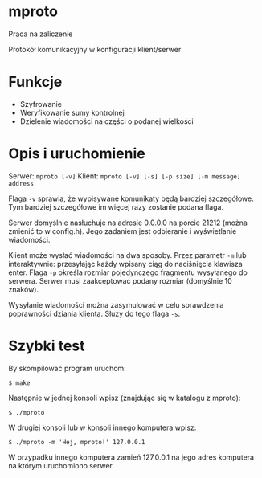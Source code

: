 mproto
======

Praca na zaliczenie


Protokół komunikacyjny w konfiguracji klient/serwer


Funkcje
=======

- Szyfrowanie
- Weryfikowanie sumy kontrolnej
- Dzielenie wiadomości na części o podanej wielkości


Opis i uruchomienie
============

Serwer: `mproto [-v]`
Klient: `mproto [-v] [-s] [-p size] [-m message] address`


Flaga `-v` sprawia, że wypisywane komunikaty będą bardziej szczegółowe. Tym bardziej szczegółowe im więcej razy zostanie podana flaga.


Serwer domyślnie nasłuchuje na adresie 0.0.0.0 na porcie 21212 (można zmienić to w config.h). Jego zadaniem jest odbieranie i wyświetlanie wiadomości.


Klient może wysłać wiadomości na dwa sposoby. Przez parametr `-m` lub interaktywnie: przesyłając każdy wpisany ciąg do naciśnięcia klawisza enter.
Flaga `-p` określa rozmiar pojedynczego fragmentu wysyłanego do serwera. Serwer musi zaakceptować podany rozmiar (domyślnie 10 znaków).


Wysyłanie wiadomości można zasymulować w celu sprawdzenia poprawności dziania klienta. Służy do tego flaga `-s`.


Szybki test
===========

By skompilować program uruchom:

    $ make


Następnie w jednej konsoli wpisz (znajdując się w katalogu z mproto):

    $ ./mproto


W drugiej konsoli lub w konsoli innego komputera wpisz:

	$ ./mproto -m 'Hej, mproto!' 127.0.0.1


W przypadku innego komputera zamień 127.0.0.1 na jego adres komputera na którym uruchomiono serwer.
